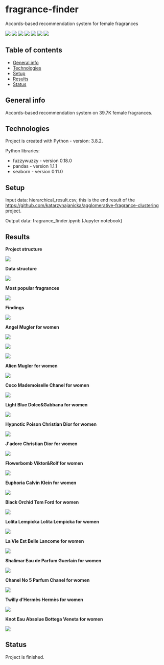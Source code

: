 # fragrance-finder
Accords-based recommendation system for female fragrances

<img src="https://img.shields.io/badge/python-3.8.2 -brightgreen"> <img src='https://img.shields.io/badge/fuzzywuzzy-0.18.0-blue'>  <img src='https://img.shields.io/badge/pandas-1.1.1-blue'> <img src="https://img.shields.io/badge/seaborn-0.11.0 -blue"> <img src="https://img.shields.io/badge/fuzzy-string--matching-ff69b4"> <img src="https://img.shields.io/badge/recommendation-system-ff69b4"> <img src="https://img.shields.io/badge/exploratory-data%20analysis-ff69b4">

## Table of contents
* [General info](#general-info)
* [Technologies](#technologies)
* [Setup](#setup)
* [Results](#results)
* [Status](#status)

## General info
Accords-based recommendation system on 39.7K female fragrances.

## Technologies
Project is created with Python - version: 3.8.2.

Python libraries:
* fuzzywuzzy - version 0.18.0
* pandas - version 1.1.1
* seaborn - version 0.11.0
  
## Setup

Input data: hierarchical_result.csv, this is the end result of the https://github.com/katarzynajanicka/agglomerative-fragrance-clustering project.

Output data: fragrance_finder.ipynb (Jupyter notebook)

## Results

**Project structure**

![](./screenshots/structure.png)

**Data structure**

![](./screenshots/fields.png)

**Most popular fragrances**

![](./screenshots/popular.png)

**Findings**

![](./screenshots/fuzzywuzzy.png)

**Angel Mugler for women**

![](./screenshots/step0_angel.png)

![](./screenshots/step1_angel.png)

![](./screenshots/step2_angel.png)

**Alien Mugler for women**

![](./screenshots/alien.png)

**Coco Mademoiselle Chanel for women**

![](./screenshots/coco_mademoiselle.png)

**Light Blue Dolce&Gabbana for women**

![](./screenshots/light_blue.png)

**Hypnotic Poison Christian Dior for women**

![](./screenshots/poison.png)

**J'adore Christian Dior for women**

![](./screenshots/jadore.png)

**Flowerbomb Viktor&Rolf for women**

![](./screenshots/flowerbomb.png)

**Euphoria Calvin Klein for women**

![](./screenshots/euphoria.png)

**Black Orchid Tom Ford for women**

![](./screenshots/black_orchid.png)

**Lolita Lempicka Lolita Lempicka for women**

![](./screenshots/lolita_lempicka.png)

**La Vie Est Belle Lancome for women**

![](./screenshots/viebelle.png)

**Shalimar Eau de Parfum Guerlain for women**

![](./screenshots/shalimar.png)

**Chanel No 5 Parfum Chanel for women**

![](./screenshots/chanelno5.png)

**Twilly d’Hermès Hermès for women**

![](./screenshots/twilly.png)

**Knot Eau Absolue Bottega Veneta for women**

![](./screenshots/knot.png)

## Status
Project is finished.
